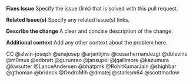 **Fixes Issue**
Specify the issue (link) that is solved with this pull request.

**Related Issue(s)**
Specify any related issue(s) links.

**Describe the change**
A clear and concise description of the change.

**Additional context**
Add any other context about the problem here.

CC @alwin-joseph @anajosep @arjantijms @cesarhernandezgt @dblevins @m0mus @edbratt @gurunrao @jansupol @jgallimore @kazumura @kwsutter @LanceAndersen @bhatpmk @RohitKumarJain @shighbar @gthoman @brideck @OndroMih @dmatej
@starksm64 @scottmarlow
